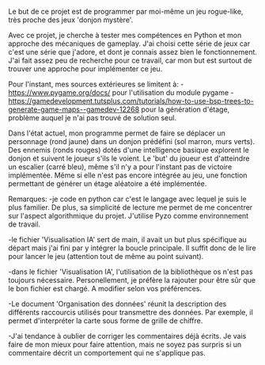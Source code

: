Le but de ce projet est de programmer par moi-même un jeu rogue-like, très proche des jeux 'donjon mystère'.

Avec ce projet, je cherche à tester mes compétences en Python et mon approche des mécaniques de gameplay.
J'ai choisi cette série de jeux car c'est une série que j'adore, et dont je connais assez bien le fonctionnement.
J'ai fait assez peu de recherche pour ce travail, car mon but est surtout de trouver une approche pour implémenter ce jeu.

Pour l'instant, mes sources extérieures se limitent à:
-https://www.pygame.org/docs/
pour l'utilisation du module pygame
-https://gamedevelopment.tutsplus.com/tutorials/how-to-use-bsp-trees-to-generate-game-maps--gamedev-12268
pour la génération d'étage, problème auquel je n'ai pas trouvé de solution seul.

Dans l'état actuel, mon programme permet de faire se déplacer un personnage (rond jaune) dans un donjon prédéfini (sol marron, murs verts).
Des ennemis (ronds rouges) dotés d'une intelligence basique explorent le donjon et suivent le joueur s'ils le voient.
Le 'but' du joueur est d'atteindre un escalier (carré bleu), même s'il n'y a pour l'instant pas de victoire implémentée.
Même si elle n'est pas encore intégrée au jeu, une fonction permettant de générer un étage aléatoire a été implémentée.

Remarques:
-je code en python car c'est le langage avec lequel je suis le plus familier.
De plus, sa simplicité de lecture me permet de me concentrer sur l'aspect algorithmique du projet.
J'utilise Pyzo comme environnement de travail.

-le fichier 'Visualisation IA' sert de main, il avait un but plus spécifique au départ mais j'ai fini par y intégrer la boucle principale.
Il suffit donc de le lire pour lancer le jeu (attention tout de même au point suivant).

-dans le fichier 'Visualisation IA', l'utilisation de la bibliothèque os n'est pas toujours nécessaire.
Personellement, je préfère la rajouter pour être sûr que le bon fichier est chargé.
A modifier selon vos préférences.

-Le document 'Organisation des données' réunit la description des différents raccourcis utilisés pour transmettre des données.
Par exemple, il permet d'interpréter la carte sous forme de grille de chiffre.

-J'ai tendance à oublier de corriger les commentaires déjà écrits.
Je vais faire de mon mieux pour faire attention, mais ne soyez pas surpris si un commentaire décrit un comportement qui ne s'applique pas.

